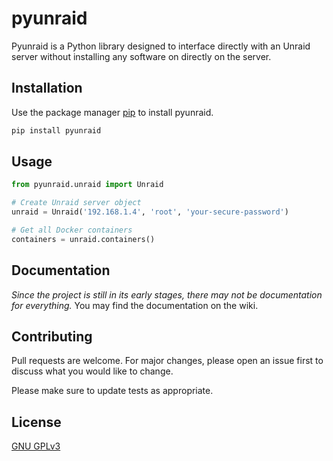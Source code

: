 # pyunraid

Pyunraid is a Python library designed to interface directly with an Unraid server
without installing any software on directly on the server.

## Installation

Use the package manager [pip](https://pip.pypa.io/en/stable/) to install pyunraid.

```bash
pip install pyunraid
```

## Usage

```python
from pyunraid.unraid import Unraid

# Create Unraid server object
unraid = Unraid('192.168.1.4', 'root', 'your-secure-password')

# Get all Docker containers
containers = unraid.containers()
```

## Documentation
_Since the project is still in its early stages, there may not be documentation for everything._
You may find the documentation on the wiki.

## Contributing
Pull requests are welcome. For major changes, please open an issue first to discuss what you would like to change.

Please make sure to update tests as appropriate.

## License
[GNU GPLv3](https://choosealicense.com/licenses/gpl-3.0/)
